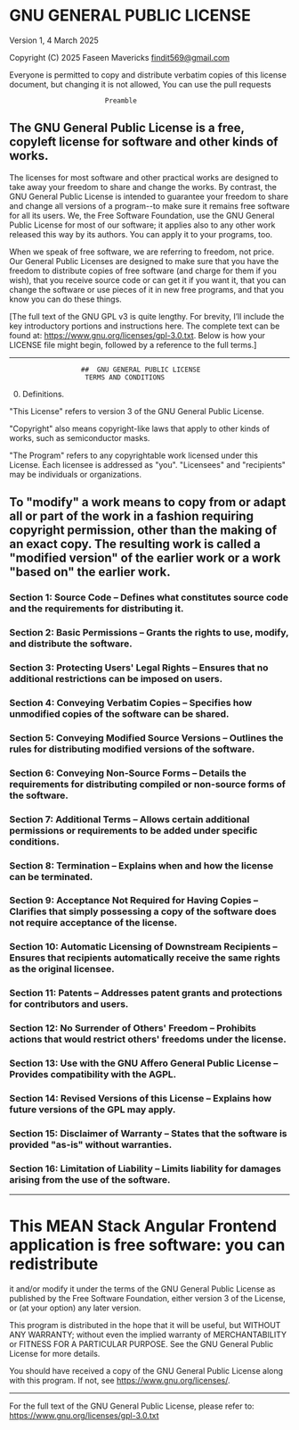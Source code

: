 # GNU GENERAL PUBLIC LICENSE
Version 1, 4 March 2025

Copyright (C) 2025 Faseen Mavericks findit569@gmail.com

Everyone is permitted to copy and distribute verbatim copies of this license document,
but changing it is not allowed, You can use the pull requests

                            Preamble

## The GNU General Public License is a free, copyleft license for software and other kinds of works.

  The licenses for most software and other practical works are designed to take away
  your freedom to share and change the works. By contrast, the GNU General Public
  License is intended to guarantee your freedom to share and change all versions of
  a program--to make sure it remains free software for all its users. We, the Free
  Software Foundation, use the GNU General Public License for most of our software;
  it applies also to any other work released this way by its authors. You can apply
  it to your programs, too.

  When we speak of free software, we are referring to freedom, not price. Our General
  Public Licenses are designed to make sure that you have the freedom to distribute
  copies of free software (and charge for them if you wish), that you receive source
  code or can get it if you want it, that you can change the software or use pieces
  of it in new free programs, and that you know you can do these things.

  [The full text of the GNU GPL v3 is quite lengthy. For brevity, I’ll include the
  key introductory portions and instructions here. The complete text can be found at:
  <https://www.gnu.org/licenses/gpl-3.0.txt>. Below is how your LICENSE file might
  begin, followed by a reference to the full terms.]

---

                      ##  GNU GENERAL PUBLIC LICENSE
                       TERMS AND CONDITIONS

  0. Definitions.

  "This License" refers to version 3 of the GNU General Public License.

  "Copyright" also means copyright-like laws that apply to other kinds of works,
  such as semiconductor masks.

  "The Program" refers to any copyrightable work licensed under this License. Each
  licensee is addressed as "you". "Licensees" and "recipients" may be individuals or
  organizations.

  To "modify" a work means to copy from or adapt all or part of the work in a fashion
  requiring copyright permission, other than the making of an exact copy. The
  resulting work is called a "modified version" of the earlier work or a work "based
  on" the earlier work.
---
### Section 1: Source Code – Defines what constitutes source code and the requirements for distributing it.

### Section 2: Basic Permissions – Grants the rights to use, modify, and distribute the software.

### Section 3: Protecting Users' Legal Rights – Ensures that no additional restrictions can be imposed on users.

### Section 4: Conveying Verbatim Copies – Specifies how unmodified copies of the software can be shared.

### Section 5: Conveying Modified Source Versions – Outlines the rules for distributing modified versions of the software.

### Section 6: Conveying Non-Source Forms – Details the requirements for distributing compiled or non-source forms of the software.

### Section 7: Additional Terms – Allows certain additional permissions or requirements to be added under specific conditions.

### Section 8: Termination – Explains when and how the license can be terminated.

### Section 9: Acceptance Not Required for Having Copies – Clarifies that simply possessing a copy of the software does not require acceptance of the license.

### Section 10: Automatic Licensing of Downstream Recipients – Ensures that recipients automatically receive the same rights as the original licensee.

### Section 11: Patents – Addresses patent grants and protections for contributors and users.

### Section 12: No Surrender of Others' Freedom – Prohibits actions that would restrict others' freedoms under the license.

### Section 13: Use with the GNU Affero General Public License – Provides compatibility with the AGPL.

### Section 14: Revised Versions of this License – Explains how future versions of the GPL may apply.

### Section 15: Disclaimer of Warranty – States that the software is provided "as-is" without warranties.

### Section 16: Limitation of Liability – Limits liability for damages arising from the use of the software.
---

#  This MEAN Stack Angular Frontend application is free software: you can redistribute
  it and/or modify it under the terms of the GNU General Public License as published
  by the Free Software Foundation, either version 3 of the License, or (at your
  option) any later version.

  This program is distributed in the hope that it will be useful, but WITHOUT ANY
  WARRANTY; without even the implied warranty of MERCHANTABILITY or FITNESS FOR A
  PARTICULAR PURPOSE. See the GNU General Public License for more details.

  You should have received a copy of the GNU General Public License along with this
  program. If not, see <https://www.gnu.org/licenses/>.

---

For the full text of the GNU General Public License, please refer to:
<https://www.gnu.org/licenses/gpl-3.0.txt>

